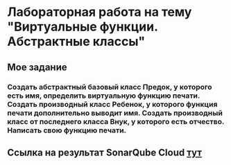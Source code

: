 # Лабораторная работа на тему "Виртуальные функции. Абстрактные классы"


## Мое задание


### Создать абстрактный базовый класс  Предок, у которого есть имя, определить виртуальную функцию печати. Создать производный класс Ребенок, у которого функция печати дополнительно выводит имя. Создать производный класс от последнего класса  Внук, у которого есть отчество. Написать свою функцию печати.


## Ссылка на результат SonarQube Cloud [тут](https://sonarcloud.io/project/overview?id=rottesy_allLabs3Sem)